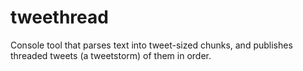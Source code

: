 # tweethread
Console tool that parses text into tweet-sized chunks, and publishes threaded tweets (a tweetstorm) of them in order.
